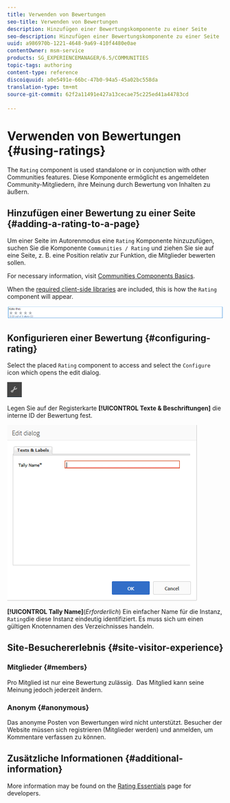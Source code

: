 ```yaml
---
title: Verwenden von Bewertungen
seo-title: Verwenden von Bewertungen
description: Hinzufügen einer Bewertungskomponente zu einer Seite
seo-description: Hinzufügen einer Bewertungskomponente zu einer Seite
uuid: a986970b-1221-4648-9a69-410f4480e0ae
contentOwner: msm-service
products: SG_EXPERIENCEMANAGER/6.5/COMMUNITIES
topic-tags: authoring
content-type: reference
discoiquuid: a0e5491e-66bc-47b0-94a5-45a02bc558da
translation-type: tm+mt
source-git-commit: 62f2a11491e427a13cecae75c225ed41a44783cd

---
```



# Verwenden von Bewertungen {#using-ratings}

The `Rating` component is used standalone or in conjunction with other Communities features. Diese Komponente ermöglicht es angemeldeten Community-Mitgliedern, ihre Meinung durch Bewertung von Inhalten zu äußern.

## Hinzufügen einer Bewertung zu einer Seite {#adding-a-rating-to-a-page}

Um einer Seite im Autorenmodus eine `Rating` Komponente hinzuzufügen, suchen Sie die Komponente `Communities / Rating` und ziehen Sie sie auf eine Seite, z. B. eine Position relativ zur Funktion, die Mitglieder bewerten sollen.

For necessary information, visit [Communities Components Basics](basics.md).

When the [required client-side libraries](rating-basics.md#essentials-for-client-side) are included, this is how the `Rating` component will appear.

![chlimage_1-493](assets/chlimage_1-493.png)

## Konfigurieren einer Bewertung {#configuring-rating}

Select the placed `Rating` component to access and select the `Configure` icon which opens the edit dialog.

![chlimage_1-494](assets/chlimage_1-494.png)

Legen Sie auf der Registerkarte **[!UICONTROL Texte &amp; Beschriftungen]** die interne ID der Bewertung fest.

![chlimage_1-495](assets/chlimage_1-495.png)

**[!UICONTROL Tally Name]**(*Erforderlich*) Ein einfacher Name für die Instanz, `Rating`die diese Instanz eindeutig identifiziert. Es muss sich um einen gültigen Knotennamen des Verzeichnisses handeln.

## Site-Besuchererlebnis {#site-visitor-experience}

### Mitglieder {#members}

Pro Mitglied ist nur eine Bewertung zulässig.  Das Mitglied kann seine Meinung jedoch jederzeit ändern.

### Anonym {#anonymous}

Das anonyme Posten von Bewertungen wird nicht unterstützt. Besucher der Website müssen sich registrieren (Mitglieder werden) und anmelden, um Kommentare verfassen zu können.

## Zusätzliche Informationen {#additional-information}

More information may be found on the [Rating Essentials](rating-basics.md) page for developers.
